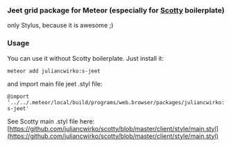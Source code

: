 ### Jeet grid package for Meteor (especially for [Scotty](https://github.com/juliancwirko/scotty) boilerplate)

only Stylus, because it is awesome ;)

### Usage

You can use it without Scotty boilerplate. Just install it: 

````meteor add juliancwirko:s-jeet```` 

and import main file jeet .styl file:

````@import '../../.meteor/local/build/programs/web.browser/packages/juliancwirko:s-jeet'````

See Scotty main .styl file here: [https://github.com/juliancwirko/scotty/blob/master/client/style/main.styl](https://github.com/juliancwirko/scotty/blob/master/client/style/main.styl)
